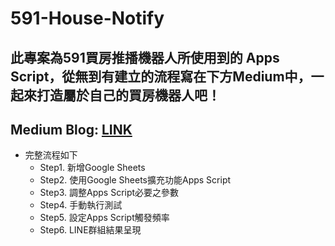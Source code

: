 # 591-House-Notify

## 此專案為591買房推播機器人所使用到的 Apps Script，從無到有建立的流程寫在下方Medium中，一起來打造屬於自己的買房機器人吧！

## Medium Blog: [LINK](https://jerrywu-3165.medium.com/%E4%BD%BF%E7%94%A8-apps-script-google-sheets-line-notify-%E6%89%93%E9%80%A0591%E8%B2%B7%E6%88%BF%E6%8E%A8%E6%92%AD%E6%A9%9F%E5%99%A8%E4%BA%BA-7d42dc3ef055)

- 完整流程如下
  - Step1. 新增Google Sheets
  - Step2. 使用Google Sheets擴充功能Apps Script
  - Step3. 調整Apps Script必要之參數
  - Step4. 手動執行測試
  - Step5. 設定Apps Script觸發頻率
  - Step6. LINE群組結果呈現
